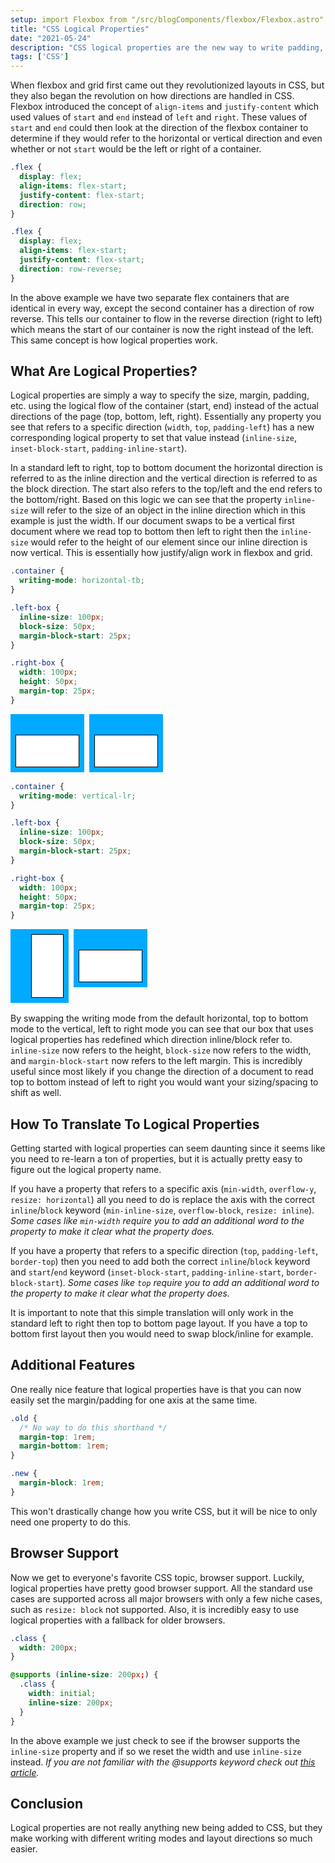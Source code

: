 ```yaml
---
setup: import Flexbox from "/src/blogComponents/flexbox/Flexbox.astro"
title: "CSS Logical Properties"
date: "2021-05-24"
description: "CSS logical properties are the new way to write padding, margin, border, and so much more. They will change CSS forever."
tags: ['CSS']
---
```


When flexbox and grid first came out they revolutionized layouts in CSS, but they also began the revolution on how directions are handled in CSS. Flexbox introduced the concept of `align-items` and `justify-content` which used values of `start` and `end` instead of `left` and `right`. These values of `start` and `end` could then look at the direction of the flexbox container to determine if they would refer to the horizontal or vertical direction and even whether or not `start` would be the left or right of a container.

```css
.flex {
  display: flex;
  align-items: flex-start;
  justify-content: flex-start;
  direction: row;
}
```
<Flexbox />

```css {5}
.flex {
  display: flex;
  align-items: flex-start;
  justify-content: flex-start;
  direction: row-reverse;
}
```
<Flexbox direction="row-reverse" />

In the above example we have two separate flex containers that are identical in every way, except the second container has a direction of row reverse. This tells our container to flow in the reverse direction (right to left) which means the start of our container is now the right instead of the left. This same concept is how logical properties work.

## What Are Logical Properties?

Logical properties are simply a way to specify the size, margin, padding, etc. using the logical flow of the container (start, end) instead of the actual directions of the page (top, bottom, left, right). Essentially any property you see that refers to a specific direction (`width`, `top`, `padding-left`) has a new corresponding logical property to set that value instead (`inline-size`, `inset-block-start`, `padding-inline-start`).

In a standard left to right, top to bottom document the horizontal direction is referred to as the inline direction and the vertical direction is referred to as the block direction. The start also refers to the top/left and the end refers to the bottom/right. Based on this logic we can see that the property `inline-size` will refer to the size of an object in the inline direction which in this example is just the width. If our document swaps to be a vertical first document where we read top to bottom then left to right then the `inline-size` would refer to the height of our element since our inline direction is now vertical. This is essentially how justify/align work in flexbox and grid.

```css
.container {
  writing-mode: horizontal-tb;
}

.left-box {
  inline-size: 100px;
  block-size: 50px;
  margin-block-start: 25px;
}

.right-box {
  width: 100px;
  height: 50px;
  margin-top: 25px;
}
```
<div style="display: flex; margin-bottom: 1rem; width: min-content; align-items: start">
  <div style="writing-mode: horizontal-tb; background-color: #00AAFF; padding: .5rem;">
    <div style="inline-size: 100px; block-size: 50px; background-color: white; border: 1px solid black; margin-block-start: 25px;"></div>
  </div>
  <div style="writing-mode: horizontal-tb; background-color: #00AAFF; padding: .5rem; margin-left: .5rem;">
    <div style="width: 100px; height: 50px; background-color: white; border: 1px solid black; margin-top: 25px;"></div>
  </div>
</div>

```css {2}
.container {
  writing-mode: vertical-lr;
}

.left-box {
  inline-size: 100px;
  block-size: 50px;
  margin-block-start: 25px;
}

.right-box {
  width: 100px;
  height: 50px;
  margin-top: 25px;
}
```
<div style="display: flex; margin-bottom: 1rem; width: min-content; align-items: start">
  <div style="writing-mode: vertical-lr; background-color: #00AAFF; padding: .5rem;">
    <div style="inline-size: 100px; block-size: 50px; background-color: white; border: 1px solid black; margin-block-start: 25px;"></div>
  </div>
  <div style="writing-mode: vertical-lr; background-color: #00AAFF; padding: .5rem; margin-left: .5rem;">
    <div style="width: 100px; height: 50px; background-color: white; border: 1px solid black; margin-top: 25px;"></div>
  </div>
</div>

By swapping the writing mode from the default horizontal, top to bottom mode to the vertical, left to right mode you can see that our box that uses logical properties has redefined which direction inline/block refer to. `inline-size` now refers to the height, `block-size` now refers to the width, and `margin-block-start` now refers to the left margin. This is incredibly useful since most likely if you change the direction of a document to read top to bottom instead of left to right you would want your sizing/spacing to shift as well.

## How To Translate To Logical Properties

Getting started with logical properties can seem daunting since it seems like you need to re-learn a ton of properties, but it is actually pretty easy to figure out the logical property name.

If you have a property that refers to a specific axis (`min-width`, `overflow-y`, `resize: horizontal`) all you need to do is replace the axis with the correct `inline`/`block` keyword (`min-inline-size`, `overflow-block`, `resize: inline`). *Some cases like `min-width` require you to add an additional word to the property to make it clear what the property does.*

If you have a property that refers to a specific direction (`top`, `padding-left`, `border-top`) then you need to add both the correct `inline`/`block` keyword and `start`/`end` keyword (`inset-block-start`, `padding-inline-start`, `border-block-start`). *Some cases like `top` require you to add an additional word to the property to make it clear what the property does.*

It is important to note that this simple translation will only work in the standard left to right then top to bottom page layout. If you have a top to bottom first layout then you would need to swap block/inline for example.

## Additional Features

One really nice feature that logical properties have is that you can now easily set the margin/padding for one axis at the same time.
```css
.old {
  /* No way to do this shorthand */
  margin-top: 1rem;
  margin-bottom: 1rem;
}

.new {
  margin-block: 1rem;
}
```
This won't drastically change how you write CSS, but it will be nice to only need one property to do this.

## Browser Support

Now we get to everyone's favorite CSS topic, browser support. Luckily, logical properties have pretty good browser support. All the standard use cases are supported across all major browsers with only a few niche cases, such as `resize: block` not supported. Also, it is incredibly easy to use logical properties with a fallback for older browsers.
```css
.class {
  width: 200px;
}

@supports (inline-size: 200px;) {
  .class {
    width: initial;
    inline-size: 200px;
  }
}
```
In the above example we just check to see if the browser supports the `inline-size` property and if so we reset the width and use `inline-size` instead. *If you are not familiar with the @supports keyword check out [this article](/2019-12/css-supports-property).*

## Conclusion

Logical properties are not really anything new being added to CSS, but they make working with different writing modes and layout directions so much easier.